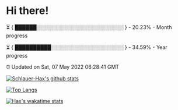# Hi there!

⏳ { ██████░░░░░░░░░░░░░░░░░░░░░░░░ } - 20.23% - Month progress

⏳ { ██████████░░░░░░░░░░░░░░░░░░░░ } - 34.59% - Year progress

⏰ Updated on Sat, 07 May 2022 06:28:41 GMT


[![Schlauer-Hax's github stats](https://github-readme-stats.vercel.app/api?username=Schlauer-Hax&show_icons=true&theme=dark&count_private=true)](https://github.com/Schlauer-Hax)


[![Top Langs](https://github-readme-stats.vercel.app/api/top-langs/?username=Schlauer-Hax&layout=compact&theme=dark)](https://github.com/Schlauer-Hax?tab=repositories)


[![Hax's wakatime stats](https://github-readme-stats.vercel.app/api/wakatime?username=Hax&theme=dark)](https://wakatime.com/@Hax)

